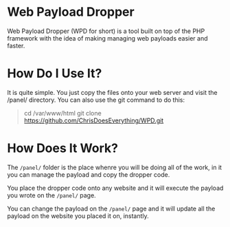 # Web Payload Dropper

Web Payload Dropper  (WPD for short) is a tool built on top of the PHP framework with the idea of making managing web payloads easier and faster.

# How Do I Use It?

It is quite simple. You just copy the files onto your web server and visit the /panel/ directory.
You can also use the git command to do this:

> cd /var/www/html 
> git clone https://github.com/ChrisDoesEverything/WPD.git

# How Does It Work?

The `/panel/` folder is the place whenre you will be doing all of the work, in it you can manage the payload and copy the dropper code.

You place the dropper code onto any website and it will execute the payload you wrote on the `/panel/` page.

You can change the payload on the `/panel/` page and it will update all the payload on the website you placed it on, instantly.
